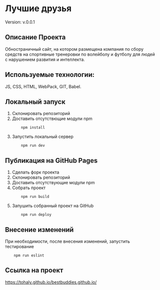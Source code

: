 # Лучшие друзья

Version: v.0.0.1

## Описание Проекта
Обностраничный сайт, на котором размещена компания по сбору средств на спортивные тренеровки по волейболу и футболу для людей с нарушением развития и интеллекта.

## Используемые технологии: 

JS, CSS, HTML, WebPack, GIT, Babel.

## Локальный запуск
1. Склонировать репозиторий
2. Доставить отсутствющие модули npm
    ```
        npm install
    ```
3. Запустить локальный сервер
    ```
        npm run dev
    ```

## Публикация на GitHub Pages
1. Сделать форк проекта
2. Склонировать репозиторий
3. Доставить отсутствующие модули npm
4. Собрать проект
    ```
        npm run build
    ```
5. Запушить собранный проект на GitHub
    ```
        npm run deploy
    ```

## Внесение изменений
При необходимости, после внесения изменений, запустить тестирование
```
    npm run eslint
```

## Ссылка на проект

https://tohaly.github.io/bestbuddies.github.io/
